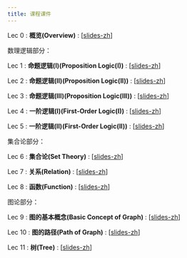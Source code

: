 ```yaml
---
title: 课程课件
---
```


Lec 0
: **概览(Overview)**
  :  \[[slides-zh](https://basics.sjtu.edu.cn/~yangqizhe/pdf/dm2024w/slides/DMLec0-handout.pdf)\]


数理逻辑部分：

Lec 1
: **命题逻辑(I)(Proposition Logic(I))**
  :  \[[slides-zh](https://basics.sjtu.edu.cn/~yangqizhe/pdf/dm2024w/slides/DMLec1-handout.pdf)\]

Lec 2
: **命题逻辑(II)(Proposition Logic(II))**
  :  \[[slides-zh](https://basics.sjtu.edu.cn/~yangqizhe/pdf/dm2024w/slides/DMLec2-handout.pdf)\]

Lec 3
: **命题逻辑(III)(Proposition Logic(III))**
  :  \[[slides-zh](https://basics.sjtu.edu.cn/~yangqizhe/pdf/dm2024w/slides/DMLec3-handout.pdf)\]

Lec 4
: **一阶逻辑(I)(First-Order Logic(I))**
  :  \[[slides-zh](https://basics.sjtu.edu.cn/~yangqizhe/pdf/dm2024w/slides/DMLec4-handout.pdf)\]

Lec 5
: **一阶逻辑(II)(First-Order Logic(II))**
  :  \[[slides-zh](https://basics.sjtu.edu.cn/~yangqizhe/pdf/dm2024w/slides/DMLec5-handout.pdf)\]


集合论部分：

Lec 6
: **集合论(Set Theory)**
  :  \[[slides-zh](https://basics.sjtu.edu.cn/~yangqizhe/pdf/dm2024w/slides/DMLec6-handout.pdf)\]

Lec 7
: **关系(Relation)**
  :  \[[slides-zh](https://basics.sjtu.edu.cn/~yangqizhe/pdf/dm2024w/slides/DMLec7-handout.pdf)\]

Lec 8
: **函数(Function)**
  :  \[[slides-zh](https://basics.sjtu.edu.cn/~yangqizhe/pdf/dm2024w/slides/DMLec8-handout.pdf)\]


图论部分：

Lec 9
: **图的基本概念(Basic Concept of Graph)**
  :  \[[slides-zh](https://basics.sjtu.edu.cn/~yangqizhe/pdf/dm2024w/slides/DMLec9-handout.pdf)\]

Lec 10
: **图的路径(Path of Graph)**
  :  \[[slides-zh](https://basics.sjtu.edu.cn/~yangqizhe/pdf/dm2024w/slides/DMLec10-handout.pdf)\]

Lec 11
: **树(Tree)**
  :  \[[slides-zh](https://basics.sjtu.edu.cn/~yangqizhe/pdf/dm2024w/slides/DMLec11-handout.pdf)\]

